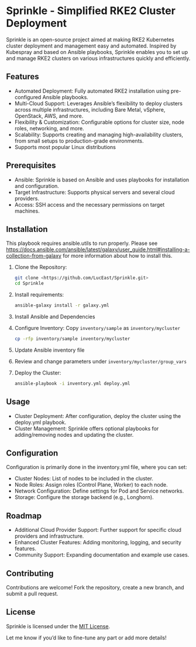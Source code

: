 # Sprinkle - Simplified RKE2 Cluster Deployment

Sprinkle is an open-source project aimed at making RKE2 Kubernetes cluster deployment and management easy and automated. Inspired by Kubespray and based on Ansible playbooks, Sprinkle enables you to set up and manage RKE2 clusters on various infrastructures quickly and efficiently.

## Features

- Automated Deployment: Fully automated RKE2 installation using pre-configured Ansible playbooks.
- Multi-Cloud Support: Leverages Ansible’s flexibility to deploy clusters across multiple infrastructures, including Bare Metal, vSphere, OpenStack, AWS, and more.
- Flexibility & Customization: Configurable options for cluster size, node roles, networking, and more.
- Scalability: Supports creating and managing high-availability clusters, from small setups to production-grade environments.
- Supports most popular Linux distributions

## Prerequisites

- Ansible: Sprinkle is based on Ansible and uses playbooks for installation and configuration.
- Target Infrastructure: Supports physical servers and several cloud providers.
- Access: SSH access and the necessary permissions on target machines.

## Installation

This playbook requires ansible.utils to run properly. Please see <https://docs.ansible.com/ansible/latest/galaxy/user_guide.html#installing-a-collection-from-galaxy> for more information about how to install this.

1. Clone the Repository:

    ```bash
    git clone <https://github.com/LucEast/Sprinkle.git>
    cd Sprinkle
    ```

2. Install requirements:

    ```bash
    ansible-galaxy install -r galaxy.yml
    ```

3. Install Ansible and Dependencies
4. Configure Inventory: Copy `inventory/sample` as `inventory/mycluster`

    ```bash
    cp -rfp inventory/sample inventory/mycluster
    ```

5. Update Ansible inventory file
6. Review and change parameters under `inventory/mycluster/group_vars`
7. Deploy the Cluster:

    ```bash
    ansible-playbook -i inventory.yml deploy.yml
    ```

## Usage

- Cluster Deployment: After configuration, deploy the cluster using the deploy.yml playbook.
- Cluster Management: Sprinkle offers optional playbooks for adding/removing nodes and updating the cluster.

## Configuration

Configuration is primarily done in the inventory.yml file, where you can set:

- Cluster Nodes: List of nodes to be included in the cluster.
- Node Roles: Assign roles (Control Plane, Worker) to each node.
- Network Configuration: Define settings for Pod and Service networks.
- Storage: Configure the storage backend (e.g., Longhorn).

## Roadmap

- Additional Cloud Provider Support: Further support for specific cloud providers and infrastructure.
- Enhanced Cluster Features: Adding monitoring, logging, and security features.
- Community Support: Expanding documentation and example use cases.

## Contributing

Contributions are welcome! Fork the repository, create a new branch, and submit a pull request.

## License

Sprinkle is licensed under the [MIT License](LICENSE).

Let me know if you’d like to fine-tune any part or add more details!
